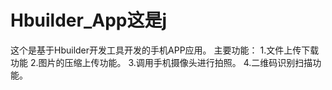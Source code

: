 # Hbuilder_App这是j
这个是基于Hbuilder开发工具开发的手机APP应用。
主要功能：
1.文件上传下载功能
2.图片的压缩上传功能。
3.调用手机摄像头进行拍照。
4.二维码识别扫描功能。
